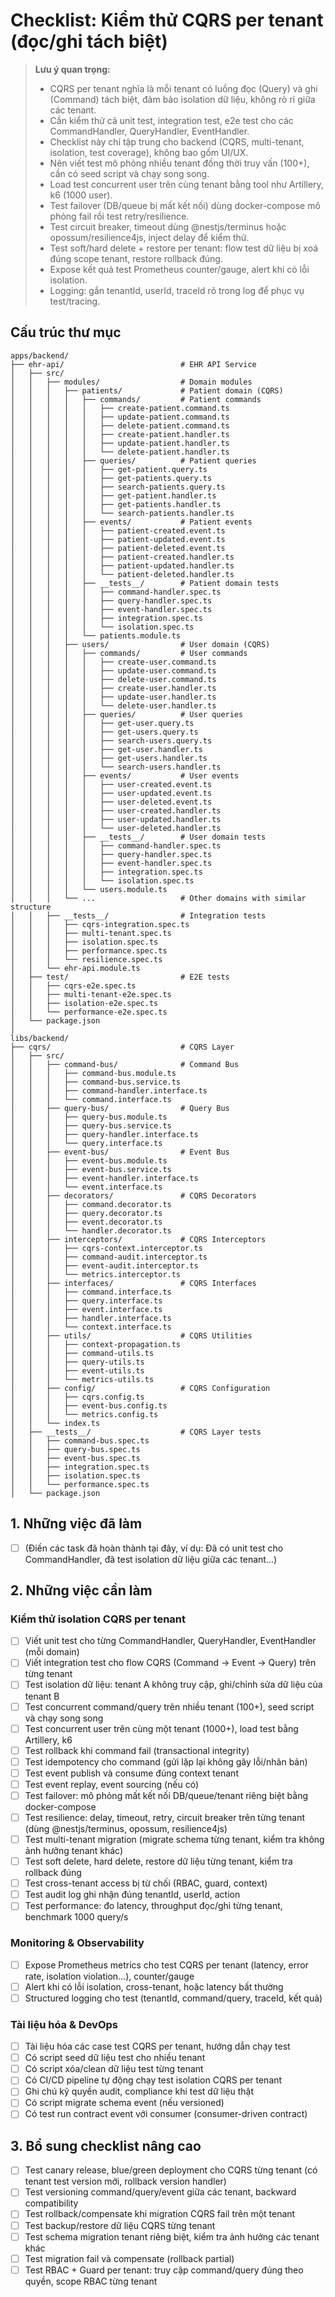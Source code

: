 # Checklist: Kiểm thử CQRS per tenant (đọc/ghi tách biệt)

> **Lưu ý quan trọng:**
> - CQRS per tenant nghĩa là mỗi tenant có luồng đọc (Query) và ghi (Command) tách biệt, đảm bảo isolation dữ liệu, không rò rỉ giữa các tenant.
> - Cần kiểm thử cả unit test, integration test, e2e test cho các CommandHandler, QueryHandler, EventHandler.
> - Checklist này chỉ tập trung cho backend (CQRS, multi-tenant, isolation, test coverage), không bao gồm UI/UX.
> - Nên viết test mô phỏng nhiều tenant đồng thời truy vấn (100+), cần có seed script và chạy song song.
> - Load test concurrent user trên cùng tenant bằng tool như Artillery, k6 (1000 user).
> - Test failover (DB/queue bị mất kết nối) dùng docker-compose mô phỏng fail rồi test retry/resilience.
> - Test circuit breaker, timeout dùng @nestjs/terminus hoặc opossum/resilience4js, inject delay để kiểm thử.
> - Test soft/hard delete + restore per tenant: flow test dữ liệu bị xoá đúng scope tenant, restore rollback đúng.
> - Expose kết quả test Prometheus counter/gauge, alert khi có lỗi isolation.
> - Logging: gắn tenantId, userId, traceId rõ trong log để phục vụ test/tracing.
>
## Cấu trúc thư mục

```
apps/backend/
├── ehr-api/                          # EHR API Service
│   ├── src/
│   │   ├── modules/                  # Domain modules
│   │   │   ├── patients/             # Patient domain (CQRS)
│   │   │   │   ├── commands/         # Patient commands
│   │   │   │   │   ├── create-patient.command.ts
│   │   │   │   │   ├── update-patient.command.ts
│   │   │   │   │   ├── delete-patient.command.ts
│   │   │   │   │   ├── create-patient.handler.ts
│   │   │   │   │   ├── update-patient.handler.ts
│   │   │   │   │   └── delete-patient.handler.ts
│   │   │   │   ├── queries/          # Patient queries
│   │   │   │   │   ├── get-patient.query.ts
│   │   │   │   │   ├── get-patients.query.ts
│   │   │   │   │   ├── search-patients.query.ts
│   │   │   │   │   ├── get-patient.handler.ts
│   │   │   │   │   ├── get-patients.handler.ts
│   │   │   │   │   └── search-patients.handler.ts
│   │   │   │   ├── events/           # Patient events
│   │   │   │   │   ├── patient-created.event.ts
│   │   │   │   │   ├── patient-updated.event.ts
│   │   │   │   │   ├── patient-deleted.event.ts
│   │   │   │   │   ├── patient-created.handler.ts
│   │   │   │   │   ├── patient-updated.handler.ts
│   │   │   │   │   └── patient-deleted.handler.ts
│   │   │   │   ├── __tests__/        # Patient domain tests
│   │   │   │   │   ├── command-handler.spec.ts
│   │   │   │   │   ├── query-handler.spec.ts
│   │   │   │   │   ├── event-handler.spec.ts
│   │   │   │   │   ├── integration.spec.ts
│   │   │   │   │   └── isolation.spec.ts
│   │   │   │   └── patients.module.ts
│   │   │   ├── users/                # User domain (CQRS)
│   │   │   │   ├── commands/         # User commands
│   │   │   │   │   ├── create-user.command.ts
│   │   │   │   │   ├── update-user.command.ts
│   │   │   │   │   ├── delete-user.command.ts
│   │   │   │   │   ├── create-user.handler.ts
│   │   │   │   │   ├── update-user.handler.ts
│   │   │   │   │   └── delete-user.handler.ts
│   │   │   │   ├── queries/          # User queries
│   │   │   │   │   ├── get-user.query.ts
│   │   │   │   │   ├── get-users.query.ts
│   │   │   │   │   ├── search-users.query.ts
│   │   │   │   │   ├── get-user.handler.ts
│   │   │   │   │   ├── get-users.handler.ts
│   │   │   │   │   └── search-users.handler.ts
│   │   │   │   ├── events/           # User events
│   │   │   │   │   ├── user-created.event.ts
│   │   │   │   │   ├── user-updated.event.ts
│   │   │   │   │   ├── user-deleted.event.ts
│   │   │   │   │   ├── user-created.handler.ts
│   │   │   │   │   ├── user-updated.handler.ts
│   │   │   │   │   └── user-deleted.handler.ts
│   │   │   │   ├── __tests__/        # User domain tests
│   │   │   │   │   ├── command-handler.spec.ts
│   │   │   │   │   ├── query-handler.spec.ts
│   │   │   │   │   ├── event-handler.spec.ts
│   │   │   │   │   ├── integration.spec.ts
│   │   │   │   │   └── isolation.spec.ts
│   │   │   │   └── users.module.ts
│   │   │   └── ...                   # Other domains with similar structure
│   │   ├── __tests__/                # Integration tests
│   │   │   ├── cqrs-integration.spec.ts
│   │   │   ├── multi-tenant.spec.ts
│   │   │   ├── isolation.spec.ts
│   │   │   ├── performance.spec.ts
│   │   │   └── resilience.spec.ts
│   │   └── ehr-api.module.ts
│   ├── test/                         # E2E tests
│   │   ├── cqrs-e2e.spec.ts
│   │   ├── multi-tenant-e2e.spec.ts
│   │   ├── isolation-e2e.spec.ts
│   │   └── performance-e2e.spec.ts
│   └── package.json
│
libs/backend/
├── cqrs/                             # CQRS Layer
│   ├── src/
│   │   ├── command-bus/              # Command Bus
│   │   │   ├── command-bus.module.ts
│   │   │   ├── command-bus.service.ts
│   │   │   ├── command-handler.interface.ts
│   │   │   └── command.interface.ts
│   │   ├── query-bus/                # Query Bus
│   │   │   ├── query-bus.module.ts
│   │   │   ├── query-bus.service.ts
│   │   │   ├── query-handler.interface.ts
│   │   │   └── query.interface.ts
│   │   ├── event-bus/                # Event Bus
│   │   │   ├── event-bus.module.ts
│   │   │   ├── event-bus.service.ts
│   │   │   ├── event-handler.interface.ts
│   │   │   └── event.interface.ts
│   │   ├── decorators/               # CQRS Decorators
│   │   │   ├── command.decorator.ts
│   │   │   ├── query.decorator.ts
│   │   │   ├── event.decorator.ts
│   │   │   └── handler.decorator.ts
│   │   ├── interceptors/             # CQRS Interceptors
│   │   │   ├── cqrs-context.interceptor.ts
│   │   │   ├── command-audit.interceptor.ts
│   │   │   ├── event-audit.interceptor.ts
│   │   │   └── metrics.interceptor.ts
│   │   ├── interfaces/               # CQRS Interfaces
│   │   │   ├── command.interface.ts
│   │   │   ├── query.interface.ts
│   │   │   ├── event.interface.ts
│   │   │   ├── handler.interface.ts
│   │   │   └── context.interface.ts
│   │   ├── utils/                    # CQRS Utilities
│   │   │   ├── context-propagation.ts
│   │   │   ├── command-utils.ts
│   │   │   ├── query-utils.ts
│   │   │   ├── event-utils.ts
│   │   │   └── metrics-utils.ts
│   │   ├── config/                   # CQRS Configuration
│   │   │   ├── cqrs.config.ts
│   │   │   ├── event-bus.config.ts
│   │   │   └── metrics.config.ts
│   │   └── index.ts
│   ├── __tests__/                    # CQRS Layer tests
│   │   ├── command-bus.spec.ts
│   │   ├── query-bus.spec.ts
│   │   ├── event-bus.spec.ts
│   │   ├── integration.spec.ts
│   │   ├── isolation.spec.ts
│   │   └── performance.spec.ts
│   └── package.json
```

## 1. Những việc đã làm
- [ ] (Điền các task đã hoàn thành tại đây, ví dụ: Đã có unit test cho CommandHandler, đã test isolation dữ liệu giữa các tenant...)

## 2. Những việc cần làm

### Kiểm thử isolation CQRS per tenant
- [ ] Viết unit test cho từng CommandHandler, QueryHandler, EventHandler (mỗi domain)
- [ ] Viết integration test cho flow CQRS (Command → Event → Query) trên từng tenant
- [ ] Test isolation dữ liệu: tenant A không truy cập, ghi/chỉnh sửa dữ liệu của tenant B
- [ ] Test concurrent command/query trên nhiều tenant (100+), seed script và chạy song song
- [ ] Test concurrent user trên cùng một tenant (1000+), load test bằng Artillery, k6
- [ ] Test rollback khi command fail (transactional integrity)
- [ ] Test idempotency cho command (gửi lặp lại không gây lỗi/nhân bản)
- [ ] Test event publish và consume đúng context tenant
- [ ] Test event replay, event sourcing (nếu có)
- [ ] Test failover: mô phỏng mất kết nối DB/queue/tenant riêng biệt bằng docker-compose
- [ ] Test resilience: delay, timeout, retry, circuit breaker trên từng tenant (dùng @nestjs/terminus, opossum, resilience4js)
- [ ] Test multi-tenant migration (migrate schema từng tenant, kiểm tra không ảnh hưởng tenant khác)
- [ ] Test soft delete, hard delete, restore dữ liệu từng tenant, kiểm tra rollback đúng
- [ ] Test cross-tenant access bị từ chối (RBAC, guard, context)
- [ ] Test audit log ghi nhận đúng tenantId, userId, action
- [ ] Test performance: đo latency, throughput đọc/ghi từng tenant, benchmark 1000 query/s

### Monitoring & Observability
- [ ] Expose Prometheus metrics cho test CQRS per tenant (latency, error rate, isolation violation...), counter/gauge
- [ ] Alert khi có lỗi isolation, cross-tenant, hoặc latency bất thường
- [ ] Structured logging cho test (tenantId, command/query, traceId, kết quả)

### Tài liệu hóa & DevOps
- [ ] Tài liệu hóa các case test CQRS per tenant, hướng dẫn chạy test
- [ ] Có script seed dữ liệu test cho nhiều tenant
- [ ] Có script xóa/clean dữ liệu test từng tenant
- [ ] Có CI/CD pipeline tự động chạy test isolation CQRS per tenant
- [ ] Ghi chú kỹ quyền audit, compliance khi test dữ liệu thật
- [ ] Có script migrate schema event (nếu versioned)
- [ ] Có test run contract event với consumer (consumer-driven contract)

## 3. Bổ sung checklist nâng cao
- [ ] Test canary release, blue/green deployment cho CQRS từng tenant (có tenant test version mới, rollback version handler)
- [ ] Test versioning command/query/event giữa các tenant, backward compatibility
- [ ] Test rollback/compensate khi migration CQRS fail trên một tenant
- [ ] Test backup/restore dữ liệu CQRS từng tenant
- [ ] Test schema migration tenant riêng biệt, kiểm tra ảnh hưởng các tenant khác
- [ ] Test migration fail và compensate (rollback partial)
- [ ] Test RBAC + Guard per tenant: truy cập command/query đúng theo quyền, scope RBAC từng tenant 